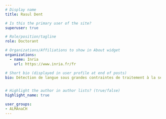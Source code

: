 ```yaml
---
# Display name
title: Rasul Dent

# Is this the primary user of the site?
superuser: true

# Role/position/tagline
role: Doctorant

# Organizations/Affiliations to show in About widget
organizations:
  - name: Inria
    url: https://www.inria.fr/fr

# Short bio (displayed in user profile at end of posts)
bio: Détection de langue sous grandes contraintes de traitement à la seconde


# Highlight the author in author lists? (true/false)
highlight_name: true

user_groups:
- ALMAnaCH
---
```

